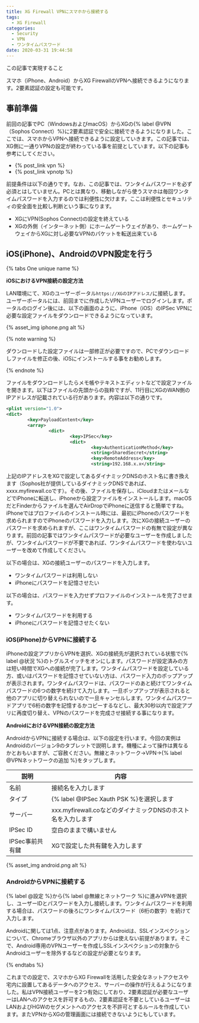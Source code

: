 ```yaml
---
title: XG Firewall VPNにスマホから接続する
tags:
  - XG Firewall
categories:
  - Security
  - VPN
  - ワンタイムパスワード
date: 2020-03-31 19:44:58
---
```

<p class="onepoint">この記事で実現すること</p>
スマホ（iPhone、Android）からXG FirewallのVPNへ接続できるようになります。2要素認証の設定も可能です。

<!-- more -->

## 事前準備

前回の記事でPC（WindowsおよびmacOS）からXGの{% label @VPN（Sophos Connect）%}に2要素認証で安全に接続できるようになりました。ここでは、スマホからVPNへ接続できるように設定していきます。この記事では、XG側に一通りVPNの設定が終わっている事を前提としています。以下の記事も参考にしてください。

- {% post_link vpn %}
- {% post_link vpnotp %}

前提条件は以下の通りです。なお、この記事では、ワンタイムパスワードを必ず必須とはしていません。PCとは異なり、移動しながら使うスマホは毎回ワンタイムパスワードを入力するのでは利便性に欠けます。ここは利便性とセキュリティの安全面を比較し判断という事になります。

- XGにVPN(Sophos Connect)の設定を終えている
- XGの外側（インターネット側）にホームゲートウェイがあり、ホームゲートウェイからXGに対し必要なVPNのパケットを転送出来ている

## iOS(iPhone)、AndroidのVPN設定を行う

{% tabs One unique name %}
<!-- tab <i class="fab fa-apple"></i>iOS -->
**iOSにおけるVPN接続の設定方法**

LAN環境にて、XGのユーザーポータル`https://XGのIPアドレス/`に接続します。ユーザーポータルには、前回までに作成したVPNユーザーでログインします。ポータルのログイン後には、以下の画面のように、iPhone（iOS）のIPSec VPNに必要な設定ファイルをダウンロードできるようになっています。

{% asset_img iphone.png alt %}

{% note warning  %}

ダウンロードした設定ファイルは一部修正が必要ですので、PCでダウンロードしファイルを修正の後、iOSにインストールする事をお勧めします。

{% endnote %}

ファイルをダウンロードしたらメモ帳やテキストエディットなどで設定ファイルを開きます。以下はファイルの先頭からの抜粋ですが、11行目にXGのWAN側のIPアドレスが記載されている行があります。内容は以下の通りです。

``` xml
<plist version="1.0">
<dict>
        <key>PayloadContent</key>
        <array>
                <dict>
                        <key>IPSec</key>
                        <dict>
                                <key>AuthenticationMethod</key>
                                <string>SharedSecret</string>
                                <key>RemoteAddress</key>
                                <string>192.168.x.x</string>
```

上記のIPアドレスをXGで設定してあるダイナミックDNSのホスト名に書き換えます（Sophos社が提供しているダイナミックDNSであれば、xxxx.myfirewall.coです）。その後、ファイルを保存し、iCloudまたはメールなどでiPhoneに転送し、iPhoneから設定ファイルをインストールします。macOSだとFinderからファイルを選んでAirDropでiPhoneに送信すると簡単ですね。iPhoneではプロファイルのインストール時には、最初にiPhoneのパスワードを求められますのでiPhoneのパスワードを入力します。次にXGの接続ユーザーのパスワードを求められますが、ここはワンタイムパスワードの有無で設定が異なります。前回の記事ではワンタイムパスワードが必要なユーザーを作成しましたが、ワンタイムパスワードが不要であれば、ワンタイムパスワードを使わないユーザーを改めて作成してください。

以下の場合は、XGの接続ユーザーのパスワードを入力します。
 - ワンタイムパスワードは利用しない
 - iPhoneにパスワードを記憶させたい

以下の場合は、パスワードを入力せずプロファイルのインストールを完了させます。
 - ワンタイムパスワードを利用する
 - iPhoneにパスワードを記憶させたくない

### iOS(iPhone)からVPNに接続する

iPhoneの設定アプリからVPNを選択、XGの接続先が選択されている状態で{% label @状況 %}のトグルスイッチをオンにします。パスワードが設定済みの方は短い時間でXGへの接続が完了します。ワンタイムパスワードを設定している方、或いはパスワードを記憶させていない方は、パスワード入力のポップアップが表示されます。ワンタイムパスワードは、パスワードのあと続けてワンタイムパスワードの6つの数字を続けて入力します。一旦ポップアップが表示されると他のアプリに切り替えられないので一旦キャンセルします。ワンタイムパスワードアプリで6桁の数字を記憶するかコピーするなどし、最大30秒以内で設定アプリに再度切り替え、VPNのパスワードを完成させ接続する事になります。

<!-- endtab -->

<!-- tab <i class="fab fa-android"></i>Android -->
**AndroidにおけるVPN接続の設定方法**

AndroidからVPNに接続する場合は、以下の設定を行います。今回の実例はAndroidのバージョン9のタブレットで説明します。機種によって操作は異なるかとおもいますが、ご容赦ください。無線とネットワーク→VPN→{% label @VPNネットワークの追加 %}をタップします。

| 説明            | 内容                                                         |
| --------------- | ------------------------------------------------------------ |
| 名前            | 接続名を入力します                                           |
| タイプ          | {% label @IPSec Xauth PSK %}を選択します                     |
| サーバー        | xxx.myfirewall.coなどのダイナミックDNSのホスト名を入力します |
| IPSec ID        | 空白のままで構いません                                       |
| IPSec事前共有鍵 | XGで設定した共有鍵を入力します                               |

{% asset_img android.png alt %}

### AndroidからVPNに接続する

{% label @設定 %}から{% label @無線とネットワーク %}に進みVPNを選択し、ユーザーIDとパスワードを入力し接続します。ワンタイムパスワードを利用する場合は、パスワードの後ろにワンタイムパスワード（6桁の数字）を続けて入力します。

Androidに関しては1点、注意点があります。Androidは、SSLインスペクションについて、Chromeブラウザ以外のアプリからは使えない前提があります。そこで、Android専用のVPNユーザーを作成しSSLインスペクションの対象からAndroidユーザーを除外するなどの設定が必要となります。
<!-- endtab -->
{% endtabs %}

これまでの設定で、スマホからXG Firewallを活用した安全なネットアクセスや宅内に設置してあるデータへのアクセス、サーバーの操作が行えるようになりました。私はVPN接続ユーザーを2つ有効にしており、2要素認証が必要なユーザーはLANへのアクセスを許可するもの、2要素認証を不要としているユーザーはLANおよびHGWのセグメントへのアクセスを不許可とするルールを作成しています。またVPNからXGの管理画面には接続できないようにもしています。
